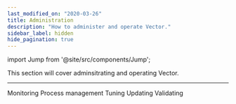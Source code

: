 ```yaml
---
last_modified_on: "2020-03-26"
title: Administration
description: "How to administer and operate Vector."
sidebar_label: hidden
hide_pagination: true
---
```


import Jump from '@site/src/components/Jump';

This section will cover adminsitrating and operating Vector.

---

<Jump to="/docs/administration/monitoring/">Monitoring</Jump>
<Jump to="/docs/administration/process-management/">Process management</Jump>
<Jump to="/docs/administration/tuning/">Tuning</Jump>
<Jump to="/docs/administration/updating/">Updating</Jump>
<Jump to="/docs/administration/validating/">Validating</Jump>



